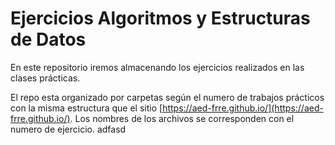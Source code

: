 # Ejercicios Algoritmos y Estructuras de Datos

En este repositorio iremos almacenando los ejercicios realizados en las clases prácticas.

El repo esta organizado por carpetas según el numero de trabajos prácticos con la misma estructura que el sitio
[https://aed-frre.github.io/](https://aed-frre.github.io/). Los nombres de los archivos se corresponden con el numero de ejercicio.
adfasd
